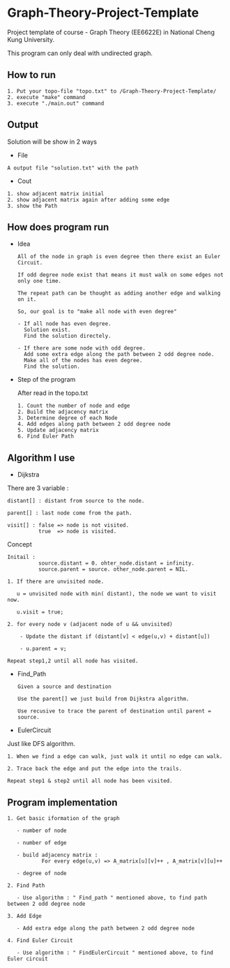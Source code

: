 # Graph-Theory-Project-Template
Project template of course - Graph Theory (EE6622E) in National Cheng Kung University.

This program can only deal with undirected graph.

## How to run

```
1. Put your topo-file "topo.txt" to /Graph-Theory-Project-Template/
2. execute "make" command
3. execute "./main.out" command
```



## Output

Solution will be show in 2 ways

* File
```
A output file "solution.txt" with the path
```

* Cout
```
1. show adjacent matrix initial
2. show adjacent matrix again after adding some edge
3. show the Path
```
## How does program run

* Idea

      All of the node in graph is even degree then there exist an Euler Circuit.

      If odd degree node exist that means it must walk on some edges not only one time.

      The repeat path can be thought as adding another edge and walking on it.

      So, our goal is to "make all node with even degree"

      - If all node has even degree. 
        Solution exist.
        Find the solution directely.

      - If there are some node with odd degree. 
        Add some extra edge along the path between 2 odd degree node.
        Make all of the nodes has even degree.
        Find the solution.
  

* Step of the program

  After read in the topo.txt

      1. Count the number of node and edge
      2. Build the adjacency matrix
      3. Determine degree of each Node
      4. Add edges along path between 2 odd degree node 
      5. Update adjacency matrix
      6. Find Euler Path

## Algorithm I use

* Dijkstra

There are 3 variable :

    distant[] : distant from source to the node.

    parent[] : last node come from the path.
    
    visit[] : false => node is not visited.
              true  => node is visited.
                        
Concept


    Initail : 
              source.distant = 0. ohter_node.distant = infinity.
              source.parent = source. other_node.parent = NIL.

    1. If there are unvisited node.

       u = unvisited node with min( distant), the node we want to visit now.

       u.visit = true;

    2. for every node v (adjacent node of u && unvisited)

        - Update the distant if (distant[v] < edge(u,v) + distant[u])

        - u.parent = v;

    Repeat step1,2 until all node has visited.


* Find_Path

      Given a source and destination
    
      Use the parent[] we just build from Dijkstra algorithm.
    
      Use recusive to trace the parent of destination until parent = source.

* EulerCircuit

Just like DFS algorithm.

    1. When we find a edge can walk, just walk it until no edge can walk.

    2. Trace back the edge and put the edge into the trails.

    Repeat step1 & step2 until all node has been visited.


## Program implementation

    1. Get basic iformation of the graph
    
       - number of node
       
       - number of edge
       
       - build adjacency matrix : 
               For every edge(u,v) => A_matrix[u][v]++ , A_matrix[v][u]++
               
       - degree of node
       
    2. Find Path
    
       - Use algorithm : " Find_path " mentioned above, to find path between 2 odd degree node
       
    3. Add Edge
    
       - Add extra edge along the path between 2 odd degree node
       
    4. Find Euler Circuit
    
       - Use algorithm : " FindEulerCircuit " mentioned above, to find Euler circuit
